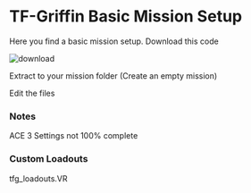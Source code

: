 # TF-Griffin Basic Mission Setup

Here you find a basic mission setup. Download this code


![download](https://i.imgur.com/HIdydtQ.jpg "Download")


Extract to your mission folder (Create an empty mission)

Edit the files

### Notes
ACE 3 Settings not 100% complete

### Custom Loadouts
tfg_loadouts.VR
